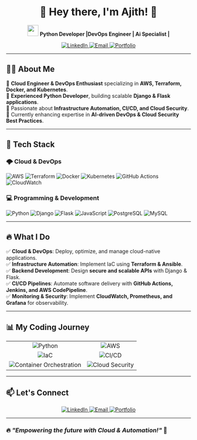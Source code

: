 <h1 align="center">🚀 Hey there, I'm Ajith! 👋</h1>

<p align="center">
  <img src="https://media.giphy.com/media/hvRJCLFzcasrR4ia7z/giphy.gif" width="30px"/>
  <b>Python Developer |DevOps Engineer | Ai Specialist | </b>
</p>

<p align="center">
  <a href="https://www.linkedin.com/in/ajithkumar2109">
    <img src="https://img.shields.io/badge/LinkedIn-AjithKumar-blue?style=flat&logo=linkedin" alt="LinkedIn">
  </a>
  <a href="mailto:ajithkumar63073@gmail.com">
    <img src="https://img.shields.io/badge/Email-ajithkumar63073@gmail.com-red?style=flat&logo=gmail" alt="Email">
  </a>
  <a href="https://ajithkumarportfolio21.netlify.app">
    <img src="https://img.shields.io/badge/Portfolio-ajith.dev-green?style=flat&logo=web" alt="Portfolio">
  </a>
</p>

---

## 👨‍💻 About Me  
🔹 **Cloud Engineer & DevOps Enthusiast** specializing in **AWS, Terraform, Docker, and Kubernetes**.  
🔹 **Experienced Python Developer**, building scalable **Django & Flask applications**.  
🔹 Passionate about **Infrastructure Automation, CI/CD, and Cloud Security**.  
🔹 Currently enhancing expertise in **AI-driven DevOps & Cloud Security Best Practices**.  

---

## 🚀 Tech Stack  

### 🌩️ Cloud & DevOps  
![AWS](https://img.shields.io/badge/AWS-232F3E?style=for-the-badge&logo=amazon-aws&logoColor=white)
![Terraform](https://img.shields.io/badge/Terraform-7B42BC?style=for-the-badge&logo=terraform&logoColor=white)
![Docker](https://img.shields.io/badge/Docker-2496ED?style=for-the-badge&logo=docker&logoColor=white)
![Kubernetes](https://img.shields.io/badge/Kubernetes-326CE5?style=for-the-badge&logo=kubernetes&logoColor=white)
![GitHub Actions](https://img.shields.io/badge/GitHub_Actions-2088FF?style=for-the-badge&logo=github-actions&logoColor=white)
![CloudWatch](https://img.shields.io/badge/AWS_CloudWatch-FF9900?style=for-the-badge&logo=amazonaws&logoColor=white)

### 💻 Programming & Development  
![Python](https://img.shields.io/badge/Python-3776AB?style=for-the-badge&logo=python&logoColor=white)
![Django](https://img.shields.io/badge/Django-092E20?style=for-the-badge&logo=django&logoColor=white)
![Flask](https://img.shields.io/badge/Flask-000000?style=for-the-badge&logo=flask&logoColor=white)
![JavaScript](https://img.shields.io/badge/JavaScript-F7DF1E?style=for-the-badge&logo=javascript&logoColor=black)
![PostgreSQL](https://img.shields.io/badge/PostgreSQL-316192?style=for-the-badge&logo=postgresql&logoColor=white)
![MySQL](https://img.shields.io/badge/MySQL-005C84?style=for-the-badge&logo=mysql&logoColor=white)

---

## 🔥 What I Do  
✅ **Cloud & DevOps**: Deploy, optimize, and manage cloud-native applications.  
✅ **Infrastructure Automation**: Implement IaC using **Terraform & Ansible**.  
✅ **Backend Development**: Design **secure and scalable APIs** with Django & Flask.  
✅ **CI/CD Pipelines**: Automate software delivery with **GitHub Actions, Jenkins, and AWS CodePipeline**.  
✅ **Monitoring & Security**: Implement **CloudWatch, Prometheus, and Grafana** for observability.  

---

## 📊 My Coding Journey
<p align="center">
  <table>
    <tr>
      <td align="center">
        <img src="https://img.shields.io/badge/Python-Advanced-success?style=for-the-badge&logo=python" alt="Python"/>
      </td>
      <td align="center">
        <img src="https://img.shields.io/badge/AWS-Expert-success?style=for-the-badge&logo=amazon-aws" alt="AWS"/>
      </td>
    </tr>
    <tr>
      <td align="center">
        <img src="https://img.shields.io/badge/IaC-Advanced-success?style=for-the-badge&logo=terraform" alt="IaC"/>
      </td>
      <td align="center">
        <img src="https://img.shields.io/badge/CI/CD-Expert-success?style=for-the-badge&logo=github-actions" alt="CI/CD"/>
      </td>
    </tr>
    <tr>
      <td align="center">
        <img src="https://img.shields.io/badge/Container_Orchestration-Advanced-success?style=for-the-badge&logo=kubernetes" alt="Container Orchestration"/>
      </td>
      <td align="center">
        <img src="https://img.shields.io/badge/Cloud_Security-Intermediate-yellow?style=for-the-badge&logo=cloudflare" alt="Cloud Security"/>
      </td>
    </tr>
  </table>
</p>

---

## 📫 Let's Connect  
<p align="center">
  <a href="https://www.linkedin.com/in/ajithkumar2109">
    <img src="https://img.shields.io/badge/LinkedIn-AjithKumar-blue?style=for-the-badge&logo=linkedin" alt="LinkedIn">
  </a>
  <a href="mailto:ajithkumar63073@gmail.com">
    <img src="https://img.shields.io/badge/Email-ajithkumar63073@gmail.com-red?style=for-the-badge&logo=gmail" alt="Email">
  </a>
  <a href="https://ajithkumarportfolio21.netlify.app">
    <img src="https://img.shields.io/badge/Portfolio-ajith.dev-green?style=for-the-badge&logo=web" alt="Portfolio">
  </a>
</p>

---

### 🔥 *"Empowering the future with Cloud & Automation!"* 🚀
